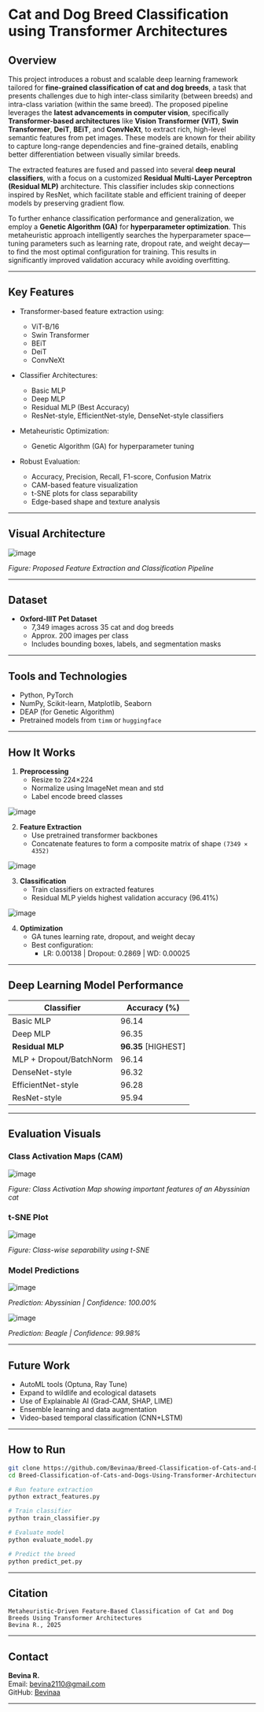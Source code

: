# Cat and Dog Breed Classification using Transformer Architectures

## Overview

This project introduces a robust and scalable deep learning framework tailored for **fine-grained classification of cat and dog breeds**, a task that presents challenges due to high inter-class similarity (between breeds) and intra-class variation (within the same breed). The proposed pipeline leverages the **latest advancements in computer vision**, specifically **Transformer-based architectures** like **Vision Transformer (ViT)**, **Swin Transformer**, **DeiT**, **BEiT**, and **ConvNeXt**, to extract rich, high-level semantic features from pet images. These models are known for their ability to capture long-range dependencies and fine-grained details, enabling better differentiation between visually similar breeds.

The extracted features are fused and passed into several **deep neural classifiers**, with a focus on a customized **Residual Multi-Layer Perceptron (Residual MLP)** architecture. This classifier includes skip connections inspired by ResNet, which facilitate stable and efficient training of deeper models by preserving gradient flow.

To further enhance classification performance and generalization, we employ a **Genetic Algorithm (GA)** for **hyperparameter optimization**. This metaheuristic approach intelligently searches the hyperparameter space—tuning parameters such as learning rate, dropout rate, and weight decay—to find the most optimal configuration for training. This results in significantly improved validation accuracy while avoiding overfitting.

---

## Key Features

- Transformer-based feature extraction using:
  - ViT-B/16
  - Swin Transformer
  - BEiT
  - DeiT
  - ConvNeXt

- Classifier Architectures:
  - Basic MLP
  - Deep MLP
  - Residual MLP (Best Accuracy)
  - ResNet-style, EfficientNet-style, DenseNet-style classifiers

- Metaheuristic Optimization:
  - Genetic Algorithm (GA) for hyperparameter tuning

- Robust Evaluation:
  - Accuracy, Precision, Recall, F1-score, Confusion Matrix
  - CAM-based feature visualization
  - t-SNE plots for class separability
  - Edge-based shape and texture analysis

---

## Visual Architecture

![image](https://github.com/user-attachments/assets/5e35a3e4-8011-4e00-b3ae-1d72d4fd9c88)

*Figure: Proposed Feature Extraction and Classification Pipeline*

---

## Dataset

- **Oxford-IIIT Pet Dataset**
  - 7,349 images across 35 cat and dog breeds
  - Approx. 200 images per class
  - Includes bounding boxes, labels, and segmentation masks

---

## Tools and Technologies

- Python, PyTorch
- NumPy, Scikit-learn, Matplotlib, Seaborn
- DEAP (for Genetic Algorithm)
- Pretrained models from `timm` or `huggingface`

---

## How It Works

1. **Preprocessing**
   - Resize to 224×224
   - Normalize using ImageNet mean and std
   - Label encode breed classes
   
![image](https://github.com/user-attachments/assets/393c74b5-6841-4450-804c-7838ca29f685)

2. **Feature Extraction**
   - Use pretrained transformer backbones
   - Concatenate features to form a composite matrix of shape `(7349 × 4352)`

![image](https://github.com/user-attachments/assets/f1cd9b66-6466-4c8c-9f99-8e0565d4593b) 

3. **Classification**
   - Train classifiers on extracted features
   - Residual MLP yields highest validation accuracy (96.41%)
    
![image](https://github.com/user-attachments/assets/8d1a69c5-c4c8-4c68-87cc-3aeb8c14c50d)

4. **Optimization**
   - GA tunes learning rate, dropout, and weight decay
   - Best configuration:
     - LR: 0.00138 | Dropout: 0.2869 | WD: 0.00025

---

## Deep Learning Model Performance

| Classifier | Accuracy (%) |
|------------|--------------|
| Basic MLP | 96.14 |
| Deep MLP | 96.35 |
| **Residual MLP** | **96.35** [HIGHEST]|
| MLP + Dropout/BatchNorm | 96.14 |
| DenseNet-style | 96.32 |
| EfficientNet-style | 96.28 |
| ResNet-style | 95.94 |

---

## Evaluation Visuals

### Class Activation Maps (CAM)

![image](https://github.com/user-attachments/assets/e83a1a70-f608-45de-9849-a31e6f08f20f)

*Figure: Class Activation Map showing important features of an Abyssinian cat*

### t-SNE Plot

![image](https://github.com/user-attachments/assets/1ab1eff2-6e0b-475a-9d69-67330e7e64d0)

*Figure: Class-wise separability using t-SNE*

### Model Predictions

![image](https://github.com/user-attachments/assets/c0b85a53-7042-4164-ba18-daab92fc3b40)

*Prediction: Abyssinian | Confidence: 100.00%*

![image](https://github.com/user-attachments/assets/17b53a27-cc3e-44b8-9d52-8f020ef383a5)

*Prediction: Beagle | Confidence: 99.98%*

---

## Future Work

- AutoML tools (Optuna, Ray Tune)
- Expand to wildlife and ecological datasets
- Use of Explainable AI (Grad-CAM, SHAP, LIME)
- Ensemble learning and data augmentation
- Video-based temporal classification (CNN+LSTM)

---

## How to Run

```bash
git clone https://github.com/Bevinaa/Breed-Classification-of-Cats-and-Dogs-Using-Transformer-Architecture
cd Breed-Classification-of-Cats-and-Dogs-Using-Transformer-Architecture

# Run feature extraction
python extract_features.py

# Train classifier
python train_classifier.py

# Evaluate model
python evaluate_model.py

# Predict the breed
python predict_pet.py
```

---

## Citation

```
Metaheuristic-Driven Feature-Based Classification of Cat and Dog Breeds Using Transformer Architectures
Bevina R., 2025
```

---

## Contact

**Bevina R.**  
Email: bevina2110@gmail.com  
GitHub: [Bevinaa](https://github.com/Bevinaa)

---

